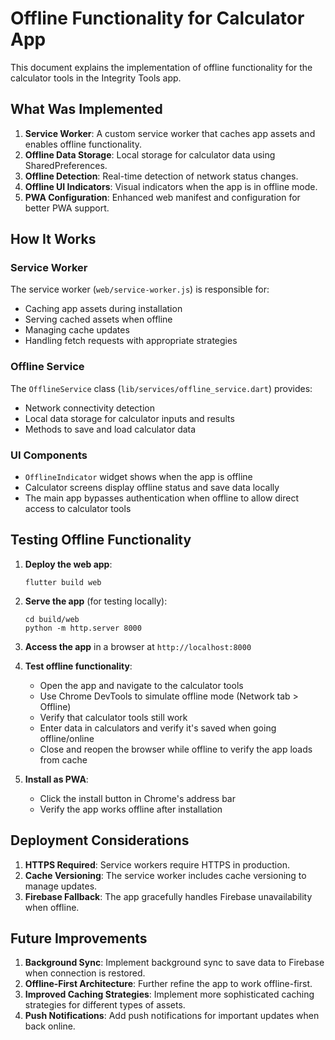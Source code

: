 # Offline Functionality for Calculator App

This document explains the implementation of offline functionality for the calculator tools in the Integrity Tools app.

## What Was Implemented

1. **Service Worker**: A custom service worker that caches app assets and enables offline functionality.
2. **Offline Data Storage**: Local storage for calculator data using SharedPreferences.
3. **Offline Detection**: Real-time detection of network status changes.
4. **Offline UI Indicators**: Visual indicators when the app is in offline mode.
5. **PWA Configuration**: Enhanced web manifest and configuration for better PWA support.

## How It Works

### Service Worker

The service worker (`web/service-worker.js`) is responsible for:
- Caching app assets during installation
- Serving cached assets when offline
- Managing cache updates
- Handling fetch requests with appropriate strategies

### Offline Service

The `OfflineService` class (`lib/services/offline_service.dart`) provides:
- Network connectivity detection
- Local data storage for calculator inputs and results
- Methods to save and load calculator data

### UI Components

- `OfflineIndicator` widget shows when the app is offline
- Calculator screens display offline status and save data locally
- The main app bypasses authentication when offline to allow direct access to calculator tools

## Testing Offline Functionality

1. **Deploy the web app**:
   ```
   flutter build web
   ```

2. **Serve the app** (for testing locally):
   ```
   cd build/web
   python -m http.server 8000
   ```

3. **Access the app** in a browser at `http://localhost:8000`

4. **Test offline functionality**:
   - Open the app and navigate to the calculator tools
   - Use Chrome DevTools to simulate offline mode (Network tab > Offline)
   - Verify that calculator tools still work
   - Enter data in calculators and verify it's saved when going offline/online
   - Close and reopen the browser while offline to verify the app loads from cache

5. **Install as PWA**:
   - Click the install button in Chrome's address bar
   - Verify the app works offline after installation

## Deployment Considerations

1. **HTTPS Required**: Service workers require HTTPS in production.
2. **Cache Versioning**: The service worker includes cache versioning to manage updates.
3. **Firebase Fallback**: The app gracefully handles Firebase unavailability when offline.

## Future Improvements

1. **Background Sync**: Implement background sync to save data to Firebase when connection is restored.
2. **Offline-First Architecture**: Further refine the app to work offline-first.
3. **Improved Caching Strategies**: Implement more sophisticated caching strategies for different types of assets.
4. **Push Notifications**: Add push notifications for important updates when back online.
